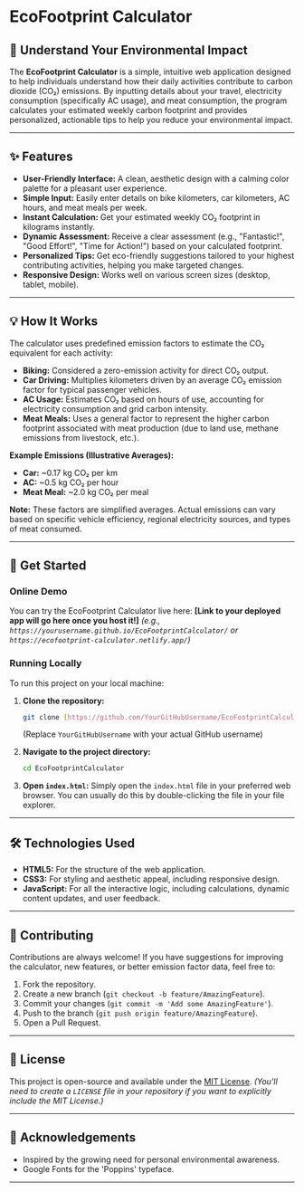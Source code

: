 # EcoFootprint Calculator

## 🌳 Understand Your Environmental Impact

The **EcoFootprint Calculator** is a simple, intuitive web application designed to help individuals understand how their daily activities contribute to carbon dioxide (CO₂) emissions. By inputting details about your travel, electricity consumption (specifically AC usage), and meat consumption, the program calculates your estimated weekly carbon footprint and provides personalized, actionable tips to help you reduce your environmental impact.

---

## ✨ Features

* **User-Friendly Interface:** A clean, aesthetic design with a calming color palette for a pleasant user experience.
* **Simple Input:** Easily enter details on bike kilometers, car kilometers, AC hours, and meat meals per week.
* **Instant Calculation:** Get your estimated weekly CO₂ footprint in kilograms instantly.
* **Dynamic Assessment:** Receive a clear assessment (e.g., "Fantastic!", "Good Effort!", "Time for Action!") based on your calculated footprint.
* **Personalized Tips:** Get eco-friendly suggestions tailored to your highest contributing activities, helping you make targeted changes.
* **Responsive Design:** Works well on various screen sizes (desktop, tablet, mobile).

---

## 💡 How It Works

The calculator uses predefined emission factors to estimate the CO₂ equivalent for each activity:

* **Biking:** Considered a zero-emission activity for direct CO₂ output.
* **Car Driving:** Multiplies kilometers driven by an average CO₂ emission factor for typical passenger vehicles.
* **AC Usage:** Estimates CO₂ based on hours of use, accounting for electricity consumption and grid carbon intensity.
* **Meat Meals:** Uses a general factor to represent the higher carbon footprint associated with meat production (due to land use, methane emissions from livestock, etc.).

**Example Emissions (Illustrative Averages):**
* **Car:** ~0.17 kg CO₂ per km
* **AC:** ~0.5 kg CO₂ per hour
* **Meat Meal:** ~2.0 kg CO₂ per meal

**Note:** These factors are simplified averages. Actual emissions can vary based on specific vehicle efficiency, regional electricity sources, and types of meat consumed.

---

## 🚀 Get Started

### Online Demo

You can try the EcoFootprint Calculator live here:
**[Link to your deployed app will go here once you host it!]**
*(e.g., `https://yourusername.github.io/EcoFootprintCalculator/` or `https://ecofootprint-calculator.netlify.app/`)*

### Running Locally

To run this project on your local machine:

1.  **Clone the repository:**
    ```bash
    git clone [https://github.com/YourGitHubUsername/EcoFootprintCalculator.git](https://github.com/YourGitHubUsername/EcoFootprintCalculator.git)
    ```
    (Replace `YourGitHubUsername` with your actual GitHub username)

2.  **Navigate to the project directory:**
    ```bash
    cd EcoFootprintCalculator
    ```

3.  **Open `index.html`:**
    Simply open the `index.html` file in your preferred web browser. You can usually do this by double-clicking the file in your file explorer.

---

## 🛠️ Technologies Used

* **HTML5:** For the structure of the web application.
* **CSS3:** For styling and aesthetic appeal, including responsive design.
* **JavaScript:** For all the interactive logic, including calculations, dynamic content updates, and user feedback.

---

## 🤝 Contributing

Contributions are always welcome! If you have suggestions for improving the calculator, new features, or better emission factor data, feel free to:

1.  Fork the repository.
2.  Create a new branch (`git checkout -b feature/AmazingFeature`).
3.  Commit your changes (`git commit -m 'Add some AmazingFeature'`).
4.  Push to the branch (`git push origin feature/AmazingFeature`).
5.  Open a Pull Request.

---

## 📜 License

This project is open-source and available under the [MIT License](LICENSE).
*(You'll need to create a `LICENSE` file in your repository if you want to explicitly include the MIT License.)*

---

## 🙏 Acknowledgements

* Inspired by the growing need for personal environmental awareness.
* Google Fonts for the 'Poppins' typeface.

---
